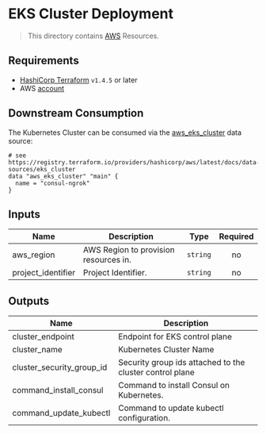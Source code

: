# EKS Cluster Deployment

> This directory contains [AWS](https://registry.terraform.io/providers/hashicorp/aws) Resources.

## Requirements

* [HashiCorp Terraform](https://developer.hashicorp.com/terraform/tutorials/aws-get-started/install-cli) `v1.4.5` or later
* AWS [account](https://aws.amazon.com/free/)

## Downstream Consumption

The Kubernetes Cluster can be consumed via the [aws_eks_cluster](https://registry.terraform.io/providers/hashicorp/aws/latest/docs/data-sources/eks_cluster) data source:

```hcl
# see https://registry.terraform.io/providers/hashicorp/aws/latest/docs/data-sources/eks_cluster
data "aws_eks_cluster" "main" {
  name = "consul-ngrok"
}
```

<!-- BEGIN_TF_DOCS -->
## Inputs

| Name | Description | Type | Required |
|------|-------------|------|:--------:|
| aws_region | AWS Region to provision resources in. | `string` | no |
| project_identifier | Project Identifier. | `string` | no |

## Outputs

| Name | Description |
|------|-------------|
| cluster_endpoint | Endpoint for EKS control plane |
| cluster_name | Kubernetes Cluster Name |
| cluster_security_group_id | Security group ids attached to the cluster control plane |
| command_install_consul | Command to install Consul on Kubernetes. |
| command_update_kubectl | Command to update kubectl configuration. |
<!-- END_TF_DOCS -->
